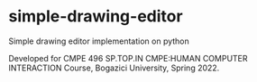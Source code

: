 # simple-drawing-editor
Simple drawing editor implementation on python

Developed for CMPE 496 SP.TOP.IN CMPE:HUMAN COMPUTER INTERACTION Course, Bogazici University, Spring 2022.

